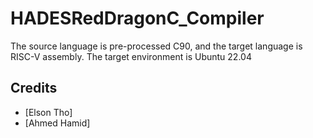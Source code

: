 # HADESRedDragonC_Compiler

The source language is pre-processed C90, and the target language is RISC-V assembly. The target environment is Ubuntu 22.04

## Credits 
- [Elson Tho]
- [Ahmed Hamid]
